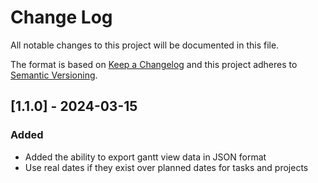 # Change Log

All notable changes to this project will be documented in this file.

The format is based on [Keep a Changelog](http://keepachangelog.com/)
and this project adheres to [Semantic Versioning](http://semver.org/).

## [1.1.0] - 2024-03-15

### Added

- Added the ability to export gantt view data in JSON format
- Use real dates if they exist over planned dates for tasks and projects

